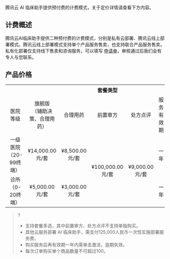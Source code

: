 腾讯云 AI 临床助手提供预付费的计费模式，关于定价详情请查看下方内容。

## 计费概述
腾讯云AI临床助手提供二种预付费的计费模式，分别是私有云部署、腾讯云线上部署模式。腾讯云线上部署模式支持单个产品服务售卖，也支持联合产品服务售卖。
私有化部署仅支持线下售卖和咨询服务，可以填写 [申请单](https://cloud.tencent.com/apply/p/9z37i78ng7l)，审核通过后我们会有专人与您联系。

## 产品价格
<table>
   <tr>
      <th style="width:27%;text-align:center"></td>
      <th style="width:25%;text-align:center"></td>
      <th width="0px"  colspan="3" style="text-align:center">套餐类型</td>
      <th style="width:65%;text-align:center"></td>
   </tr>
   <tr>
      <td style="width:5%;text-align:center">医院等级</td>
      <td style="width:40%;text-align:center" >旗舰版<br>
（辅助决策、合理用药）
</td>
      <td style="width:14%;text-align:center">合理用药</td>
      <td style="width:14%;text-align:center"  >前置审方</td>
      <td style="width:14%;text-align:center">处方点评</td>
      <td style="width:14%;text-align:center">服务有效期</td>
   </tr>
   <tr>
      <td style="text-align:center">一级医院<br>（20-99终端）</td>
      <td style="text-align:center">¥14,000.00<br>元/套</td>
      <td style="text-align:center">¥8,500.00<br>元/套</td>
      <td rowspan='2' style="text-align:center">¥100,000.00<br>元/套</td>
      <td rowspan='2' style="text-align:center">¥9,000.00<br>元/套</td>
      <td style="width:64%;text-align:center">一年</td>
   </tr>
   <tr>
      <td style="text-align:center">诊所<br>（0-20终端）</td>
      <td style="text-align:center">¥5,000.00<br>元/套</td>
      <td style="text-align:center">¥3,000.00<br>元/套</td>
      <td >一年</td>
   </tr>
</table>

>?
>- 支持套餐多选，其中前置审方、处方点评不支持单独购买。
>- 其他云服务部署 AI 临床助手，需支付125,000人民币一次性实施部署服务费。
>- 购买服务后再有效期一年内需单击激活，逾期失效。
>- 每次订单购买单个商品数量不可超过100。



